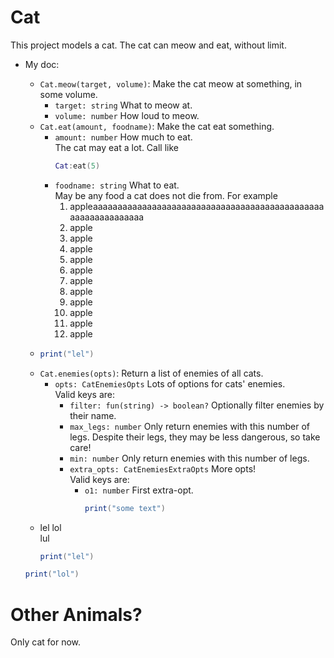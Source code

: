 # Cat

This project models a cat. The cat can meow and eat, without limit.

* My doc:
  * `Cat.meow(target, volume)`: Make the cat meow at something, in some volume.
    * `target: string` What to meow at.
    * `volume: number` How loud to meow.
  * `Cat.eat(amount, foodname)`: Make the cat eat something.
    * `amount: number` How much to eat.  
      The cat may eat a lot. Call like
      ```lua
      Cat:eat(5)
      ```
    * `foodname: string` What to eat.  
      May be any food a cat does not die from. For example
      01. appleaaaaaaaaaaaaaaaaaaaaaaaaaaaaaaaaaaaaaaaaaaaaaaaaaaaaaaaaaaaaaa
      02. apple
      03. apple
      04. apple
      05. apple
      06. apple
      07. apple
      08. apple
      09. apple
      10. apple
      11. apple
      12. apple
  * ```lua
    print("lel")
    ```
  * `Cat.enemies(opts)`: Return a list of enemies of all cats.
    * `opts: CatEnemiesOpts` Lots of options for cats' enemies.  
      Valid keys are:
      * `filter: fun(string) -> boolean?` Optionally filter enemies by their name.
      * `max_legs: number` Only return enemies with this number of legs. Despite their legs, they may be less dangerous,
        so take care!
      * `min: number` Only return enemies with this number of legs.
      * `extra_opts: CatEnemiesExtraOpts` More opts!  
        Valid keys are:
        * `o1: number` First extra-opt.
          ```lua
          print("some text")
          ```
  * lel lol  
    lul
    ```lua
    print("lel")
    ```

  ```lua
  print("lol")
  ```

# Other Animals?

Only cat for now.
